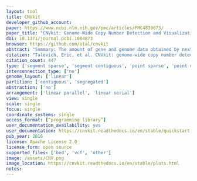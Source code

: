 ```yaml
---
layout: tool
title: CNVkit
developer_github_account:
paper: https://www.ncbi.nlm.nih.gov/pmc/articles/PMC4839673/
paper_title: "CNVkit: Genome-Wide Copy Number Detection and Visualization from Targeted DNA Sequencing"
doi: 10.1371/journal.pcbi.1004873
browser: https://github.com/etal/cnvkit
abstract: "Summary: The amount of gene and genome data obtained by next-generation sequencing technologies generates a need for comparative visualization tools. Complementing existing software for comparison and exploration of genomics data, genoPlotR automatically creates publication-grade linear maps of gene and genomes, in a highly automatic, flexible and reproducible way., , Availability: genoPlotR is a platform-independent R package, available with full source code under a GPL2 license at R-Forge: http://genoplotr.r-forge.r-project.org/"
citation: "Talevich, Eric, et al. CNVkit: genome-wide copy number detection and visualization from targeted DNA sequencing. PLoS computational biology 12.4 (2016): e1004873."
citation_count: 447
type: ['segment sparse', 'segment contiguous', 'point sparse', 'point contiguous']
interconnection_type: ['no']
genome_layout: ['linear']
partition: ['contiguous', 'segregated']
abstraction: ['no']
arrangement: ['linear parallel', 'linear serial']
view: single
scale: single
focus: single
coordinate_systems: single
access_format: [“programming library”]
user_documentation_availability: yes
user_documentation: https://cnvkit.readthedocs.io/en/stable/quickstart.html
pub_year: 2016
license: Apache License 2.0
license_form: open source
supported_files: ['bed', 'vcf', 'other']
image: /assets/CNV.png
image_location: https://cnvkit.readthedocs.io/en/stable/plots.html
notes:
---
```

